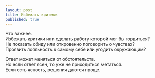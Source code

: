 ```yaml
---
layout: post
title: Избежать критики
published: true
---
```

Что важнее.\
Избежать критики или сделать работу которой мог бы гордиться?\
Не показать обиду или откровенно поговорить о чувствах?\
Проявить лояльность к самому себе или угодить окружающим?

Ответ может меняться от обстоятельств.\
Но если ответ ясен, то уже не приходиться метаться.\
Если есть ясность, решения даются проще.
